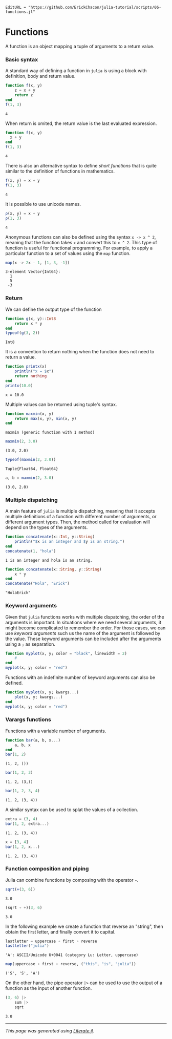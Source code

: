 ```@meta
EditURL = "https://github.com/ErickChacon/julia-tutorial/scripts/06-functions.jl"
```

# Functions

A function is an object mapping a tuple of arguments to a return value.

### Basic syntax

A standard way of defining a function in `julia` is using a block with definition, body
and return value.

````julia
function f(x, y)
    z = x + y
    return z
end
f(1, 3)
````

````
4
````

When return is omited, the return value is the last evaluated expression.

````julia
function f(x, y)
  x + y
end
f(1, 3)
````

````
4
````

There is also an alternative syntax to define *short functions* that is quite similar to
the definition of functions in mathematics.

````julia
f(x, y) = x + y
f(1, 3)
````

````
4
````

It is possible to use unicode names.

````julia
ρ(x, y) = x + y
ρ(1, 3)
````

````
4
````

Anonymous functions can also be defined using the syntax `x -> x ^ 2`, meaning that the
function takes `x` and convert this to `x ^ 2`. This type of function is useful for
functional programming. For example, to apply a particular function to a set of values
using the `map` function.

````julia
map(x -> 2x - 1, [1, 3, -1])
````

````
3-element Vector{Int64}:
  1
  5
 -3
````

### Return

We can define the output type of the function

````julia
function g(x, y)::Int8
    return x * y
end
typeof(g(3, 2))
````

````
Int8
````

It is a convention to return nothing when the function does not need to return a value.

````julia
function printx(x)
    println("x = $x")
    return nothing
end
printx(10.0)
````

````
x = 10.0

````

Multiple values can be returned using tuple's syntax.

````julia
function maxmin(x, y)
    return max(x, y), min(x, y)
end
````

````
maxmin (generic function with 1 method)
````

````julia
maxmin(2, 3.0)
````

````
(3.0, 2.0)
````

````julia
typeof(maxmin(2, 3.0))
````

````
Tuple{Float64, Float64}
````

````julia
a, b = maxmin(2, 3.0)
````

````
(3.0, 2.0)
````

### Multiple dispatching

A main feature of `julia` is multiple dispatching, meaning that it accepts multiple
definitions of a function with different number of arguments, or different argument
types. Then, the method called for evaluation will depend on the types of the arguments.

````julia
function concatenate(x::Int, y::String)
    println("$x is an integer and $y is an string.")
end
concatenate(1, "hola")
````

````
1 is an integer and hola is an string.

````

````julia
function concatenate(x::String, y::String)
    x * y
end
concatenate("Hola", "Erick")
````

````
"HolaErick"
````

### Keyword arguments

Given that `julia` functions works with multiple dispatching, the order of the arguments
is important. In situations where we need several arguments, it might become complicated
to remember the order. For those cases, we can use *keyword arguments* such us the name
of the argument is followed by the value. These keyword arguments can be included after
the arguments using a `;` as separation.

```julia
function myplot(x, y; color = "black", linewidth = 2)
    #
end
myplot(x, y; color = "red")
```

Functions with an indefinite number of keyword arguments can also be defined.

```julia
function myplot(x, y; kwargs...)
    plot(x, y; kwargs...)
end
myplot(x, y; color = "red")
```

### Varargs functions

Functions with a variable number of arguments.

````julia
function bar(a, b, x...)
    a, b, x
end
bar(1, 2)
````

````
(1, 2, ())
````

````julia
bar(1, 2, 3)
````

````
(1, 2, (3,))
````

````julia
bar(1, 2, 3, 4)
````

````
(1, 2, (3, 4))
````

A similar syntax can be used to splat the values of a collection.

````julia
extra = (3, 4)
bar(1, 2, extra...)
````

````
(1, 2, (3, 4))
````

````julia
x = [3, 4]
bar(1, 2, x...)
````

````
(1, 2, (3, 4))
````

### Function composition and piping

Julia can combine functions by composing with the operator `∘`.

````julia
sqrt(+(3, 6))
````

````
3.0
````

````julia
(sqrt ∘ +)(3, 6)
````

````
3.0
````

In the following example we create a function that reverse an "string", then obtain the
first letter, and finally convert it to capital.

````julia
lastletter = uppercase ∘ first ∘ reverse
lastletter("julia")
````

````
'A': ASCII/Unicode U+0041 (category Lu: Letter, uppercase)
````

````julia
map(uppercase ∘ first ∘ reverse, ("this", "is", "julia"))
````

````
('S', 'S', 'A')
````

On the other hand, the pipe operator `|>` can be used to use the output of a function as
the input of another function.

````julia
(3, 6) |>
    sum |>
    sqrt
````

````
3.0
````

---

*This page was generated using [Literate.jl](https://github.com/fredrikekre/Literate.jl).*

